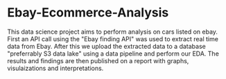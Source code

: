 # Ebay-Ecommerce-Analysis
This data science project aims to perform analysis on cars listed on ebay.
First an API call using the "Ebay finding API" was used to extract real time data from Ebay. 
After this we upload the extracted data to a database "preferrably S3 data lake" using a data pipeline and perform our EDA. 
The results and findings are then published on a report with graphs, visulaizations and interpretations. 
